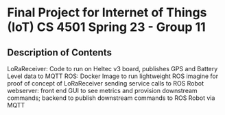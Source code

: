 # Final Project for Internet of Things (IoT) CS 4501 Spring 23 - Group 11

## Description of Contents
LoRaReceiver: Code to run on Heltec v3 board, publishes GPS and Battery Level data to MQTT
ROS: Docker Image to run lightweight ROS imagine for proof of concept of LoRaReceiver sending service calls to ROS Robot
webserver: front end GUI to see metrics and provision downstream commands; backend to publish downstream commands to ROS Robot via MQTT  
